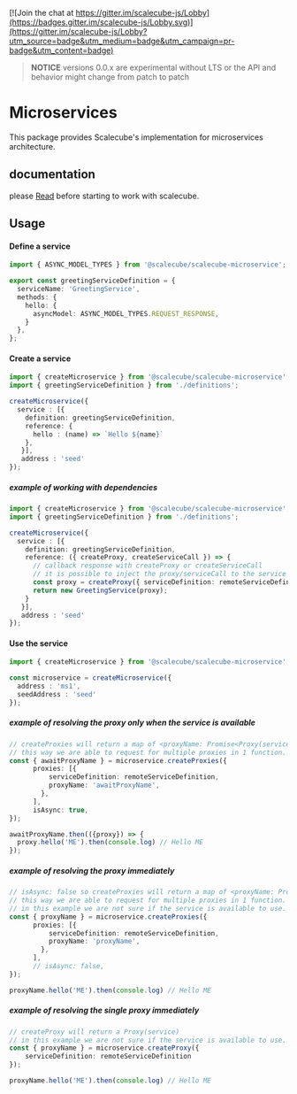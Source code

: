 [![Join the chat at https://gitter.im/scalecube-js/Lobby](https://badges.gitter.im/scalecube-js/Lobby.svg)](https://gitter.im/scalecube-js/Lobby?utm_source=badge&utm_medium=badge&utm_campaign=pr-badge&utm_content=badge)

> **NOTICE** versions 0.0.x are experimental without LTS or the API and behavior might change from patch to patch

# Microservices

This package provides Scalecube's implementation for microservices architecture.

## documentation

please [Read](http://scalecube.io/javascript-docs) before starting to work with scalecube.

## Usage

#### Define a service

```typescript
import { ASYNC_MODEL_TYPES } from '@scalecube/scalecube-microservice';

export const greetingServiceDefinition = {
  serviceName: 'GreetingService',
  methods: { 
    hello: {
      asyncModel: ASYNC_MODEL_TYPES.REQUEST_RESPONSE,
    }
  },
};
```

#### Create a service

```typescript
import { createMicroservice } from '@scalecube/scalecube-microservice';
import { greetingServiceDefinition } from './definitions';

createMicroservice({
  service : [{
    definition: greetingServiceDefinition,
    reference: {
      hello : (name) => `Hello ${name}`
    }, 
   }],
   address : 'seed'
});
```

##### example of working with dependencies

```typescript
import { createMicroservice } from '@scalecube/scalecube-microservice';
import { greetingServiceDefinition } from './definitions';

createMicroservice({
  service : [{
    definition: greetingServiceDefinition,
    reference: ({ createProxy, createServiceCall }) => {
      // callback response with createProxy or createServiceCall
      // it is possible to inject the proxy/serviceCall to the service
      const proxy = createProxy({ serviceDefinition: remoteServiceDefinition});
      return new GreetingService(proxy);
    }
   }],
   address : 'seed'
});
```

#### Use the service

```typescript
import { createMicroservice } from '@scalecube/scalecube-microservice';

const microservice = createMicroservice({
  address : 'ms1',
  seedAddress : 'seed'
});
```

##### example of resolving the proxy only when the service is available

```typescript
// createProxies will return a map of <proxyName: Promise<Proxy(service)>>
// this way we are able to request for multiple proxies in 1 function.
const { awaitProxyName } = microservice.createProxies({
      proxies: [{
          serviceDefinition: remoteServiceDefinition,
          proxyName: 'awaitProxyName',
        },
      ],
      isAsync: true,
});

awaitProxyName.then(({proxy}) => {
  proxy.hello('ME').then(console.log) // Hello ME
});
```

##### example of resolving the proxy immediately

```typescript
// isAsync: false so createProxies will return a map of <proxyName: Proxy(service)>
// this way we are able to request for multiple proxies in 1 function.
// in this example we are not sure if the service is available to use.
const { proxyName } = microservice.createProxies({
      proxies: [{
          serviceDefinition: remoteServiceDefinition,
          proxyName: 'proxyName',
        },
      ],
      // isAsync: false, 
});

proxyName.hello('ME').then(console.log) // Hello ME
```

##### example of resolving the single proxy immediately

```typescript
// createProxy will return a Proxy(service)
// in this example we are not sure if the service is available to use.
const { proxyName } = microservice.createProxy({
    serviceDefinition: remoteServiceDefinition
});

proxyName.hello('ME').then(console.log) // Hello ME
```
